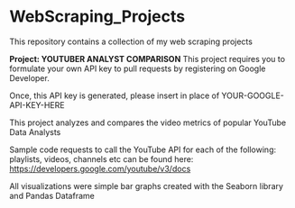 # WebScraping_Projects
This repository contains a collection of my web scraping projects

**Project: YOUTUBER ANALYST COMPARISON**
This project requires you to formulate your own API key to pull requests by registering on Google Developer.  

Once, this API key is generated, please insert in place of YOUR-GOOGLE-API-KEY-HERE

This project analyzes and compares the video metrics of popular YouTube Data Analysts 

Sample code requests to call the YouTube API for each of the following: playlists, videos, channels etc can be found here: https://developers.google.com/youtube/v3/docs

All visualizations were simple bar graphs created with the Seaborn library and Pandas Dataframe
